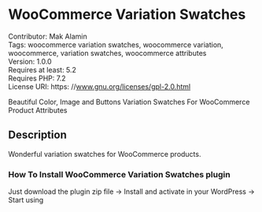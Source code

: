 # WooCommerce Variation Swatches
Contributor: Mak Alamin <br/>
Tags: woocommerce variation swatches, woocommerce variation, woocommerce, variation swatches, woocommerce attributes <br/>
Version: 1.0.0 <br/>
Requires at least: 5.2 <br/>
Requires PHP: 7.2 <br/>
License URI: https: //www.gnu.org/licenses/gpl-2.0.html <br/>

Beautiful Color, Image and Buttons Variation Swatches For WooCommerce Product Attributes

## Description
Wonderful variation swatches for WooCommerce products.
	
### How To Install WooCommerce Variation Swatches plugin
Just download the plugin zip file -> Install and activate in your WordPress -> Start using